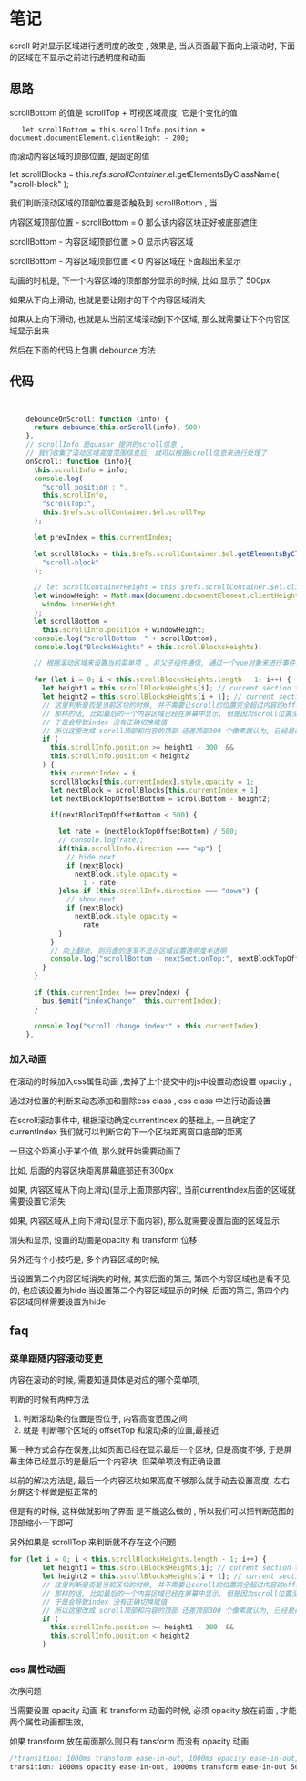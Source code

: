 # 笔记

scroll 时对显示区域进行透明度的改变 , 效果是, 当从页面最下面向上滚动时, 下面的区域在不显示之前进行透明度和动画

## 思路

scrollBottom 的值是 scrollTop + 可视区域高度, 它是个变化的值

       let scrollBottom = this.scrollInfo.position + document.documentElement.clientHeight - 200;

而滚动内容区域的顶部位置, 是固定的值

let scrollBlocks = this.$refs.scrollContainer.$el.getElementsByClassName(
"scroll-block"
);

我们判断滚动区域的顶部位置是否触及到 scrollBottom , 当

内容区域顶部位置 - scrollBottom = 0 那么该内容区块正好被底部遮住

scrollBottom - 内容区域顶部位置 > 0 显示内容区域

scrollBottom - 内容区域顶部位置 < 0 内容区域在下面超出未显示

动画的时机是, 下一个内容区域的顶部部分显示的时候, 比如 显示了 500px

如果从下向上滑动, 也就是要让刚才的下个内容区域消失

如果从上向下滑动, 也就是从当前区域滚动到下个区域, 那么就需要让下个内容区域显示出来

然后在下面的代码上包裹 debounce 方法

## 代码

```js


    debounceOnScroll: function (info) {
      return debounce(this.onScroll(info), 500)
    },
    // scrollInfo 是quasar 提供的scroll信息 ,
    // 我们收集了滚动区域高度范围信息后, 就可以根据scroll信息来进行处理了
    onScroll: function (info){
      this.scrollInfo = info;
      console.log(
        "scroll position : ",
        this.scrollInfo,
        "scrollTop:",
        this.$refs.scrollContainer.$el.scrollTop
      );

      let prevIndex = this.currentIndex;

      let scrollBlocks = this.$refs.scrollContainer.$el.getElementsByClassName(
        "scroll-block"
      );

      // let scrollContainerHeight = this.$refs.scrollContainer.$el.clientHeight;
      let windowHeight = Math.max(document.documentElement.clientHeight,
        window.innerHeight
      );
      let scrollBottom =
        this.scrollInfo.position + windowHeight;
      console.log("scrollBottom: " + scrollBottom);
      console.log("BlocksHeights" + this.scrollBlocksHeights);

      // 根据滚动区域来设置当前菜单项 , 非父子组件通信, 通过一个vue对象来进行事件处理

      for (let i = 0; i < this.scrollBlocksHeights.length - 1; i++) {
        let height1 = this.scrollBlocksHeights[i]; // current section top
        let height2 = this.scrollBlocksHeights[i + 1]; // current section bottom , next section top
        // 这里判断是否是当前区块的时候, 并不需要让scroll的位置完全超过内容的offset ,
        // 那样的话, 比如最后的一个内容区域已经在屏幕中显示, 但是因为scroll位置没有超过内容的offset ,
        // 于是会导致index 没有正确切换赋值
        // 所以这里改成 scroll顶部和内容的顶部 还差顶部300 个像素就认为, 已经是在显示了下个区块
        if (
          this.scrollInfo.position >= height1 - 300  &&
          this.scrollInfo.position < height2
        ) {
          this.currentIndex = i;
          scrollBlocks[this.currentIndex].style.opacity = 1;
          let nextBlock = scrollBlocks[this.currentIndex + 1];
          let nextBlockTopOffsetBottom = scrollBottom - height2;

          if(nextBlockTopOffsetBottom < 500) {

            let rate = (nextBlockTopOffsetBottom) / 500;
            // console.log(rate);
            if(this.scrollInfo.direction === "up") {
              // hide next
              if (nextBlock)
                nextBlock.style.opacity =
                  1 - rate
            }else if (this.scrollInfo.direction === "down") {
              // show next
              if (nextBlock)
                nextBlock.style.opacity =
                  rate
            }
          }
          // 向上翻动, 则后面的逐渐不显示区域设置透明度半透明
          console.log("scrollBottom - nextSectionTop:", nextBlockTopOffsetBottom);
        }
      }

      if (this.currentIndex !== prevIndex) {
        bus.$emit("indexChange", this.currentIndex);
      }

      console.log("scroll change index:" + this.currentIndex);
    },

```

### 加入动画

在滚动的时候加入css属性动画 ,去掉了上个提交中的js中设置动态设置 opacity , 
 
通过对位置的判断来动态添加和删除css class , css class 中进行动画设置

在scroll滚动事件中,  根据滚动确定currentIndex 的基础上, 一旦确定了currentIndex 我们就可以判断它的下一个区块距离窗口底部的距离

一旦这个距离小于某个值, 那么就开始需要动画了

比如, 后面的内容区块距离屏幕底部还有300px
 
 如果, 内容区域从下向上滑动(显示上面顶部内容), 当前currentIndex后面的区域就需要设置它消失
 
 如果, 内容区域从上向下滑动(显示下面内容), 那么就需要设置后面的区域显示
 
 消失和显示, 设置的动画是opacity 和 transform 位移
 
 另外还有个小技巧是,  多个内容区域的时候, 
 
 当设置第二个内容区域消失的时候, 其实后面的第三, 第四个内容区域也是看不见的, 也应该设置为hide
 当设置第二个内容区域显示的时候, 后面的第三, 第四个内容区域同样需要设置为hide
 









## faq

### 菜单跟随内容滚动变更

内容在滚动的时候, 需要知道具体是对应的哪个菜单项,

判断的时候有两种方法

1. 判断滚动条的位置是否位于, 内容高度范围之间
2. 就是 判断哪个区域的 offsetTop 和滚动条的位置,最接近

第一种方式会存在误差,比如页面已经在显示最后一个区块, 但是高度不够, 于是屏幕主体已经显示的是最后一个内容块, 但菜单项没有正确设置

以前的解决方法是, 最后一个内容区块如果高度不够那么就手动去设置高度, 左右分屏这个样做是挺正常的

但是有的时候, 这样做就影响了界面 是不能这么做的 , 所以我们可以把判断范围的顶部缩小一下即可

另外如果是 scrollTop 来判断就不存在这个问题

```js
for (let i = 0; i < this.scrollBlocksHeights.length - 1; i++) {
        let height1 = this.scrollBlocksHeights[i]; // current section top
        let height2 = this.scrollBlocksHeights[i + 1]; // current section bottom , next section top
        // 这里判断是否是当前区块的时候, 并不需要让scroll的位置完全超过内容的offset ,
        // 那样的话, 比如最后的一个内容区域已经在屏幕中显示, 但是因为scroll位置没有超过内容的offset ,
        // 于是会导致index 没有正确切换赋值
        // 所以这里改成 scroll顶部和内容的顶部 还差顶部300 个像素就认为, 已经是在显示了下个区块
        if (
          this.scrollInfo.position >= height1 - 300  &&
          this.scrollInfo.position < height2
        )

```

### css 属性动画

次序问题

当需要设置 opacity 动画 和 transform 动画的时候, 必须 opacity 放在前面 , 才能两个属性动画都生效,

如果 transform 放在前面那么则只有 tansform 而没有 opacity 动画

```css
/*transition: 1000ms transform ease-in-out, 1000ms opacity ease-in-out;*/
transition: 1000ms opacity ease-in-out, 1000ms transform ease-in-out 500ms;
```
